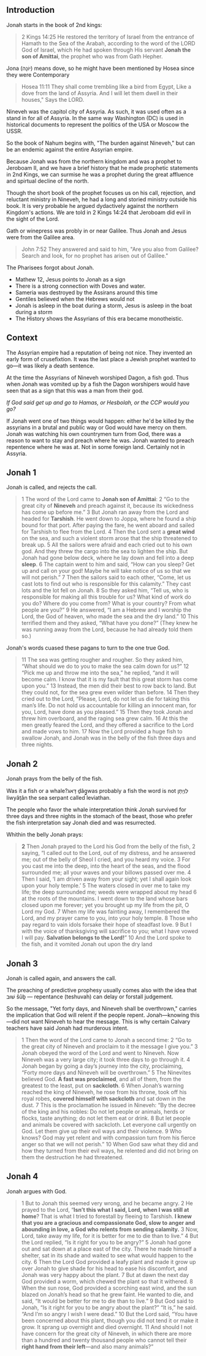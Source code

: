 ## Introduction

Jonah starts in the book of 2nd kings:

>   2 Kings 14:25 He restored the territory of Israel from the entrance of Hamath to the Sea of the Arabah, according to the word of the LORD God of Israel, which He had spoken through His servant **Jonah the son of Amittai**, the prophet who was from Gath Hepher.

Jona (יוֹנָה) means dove, so he might have been mentioned by Hosea since they were Contemporary

>   Hosea 11:11 They shall come trembling like a bird from Egypt, Like a dove from the land of Assyria. And I will let them dwell in their houses," Says the LORD.

Nineveh was the capitol city of Assyria. As such, it was used often as a stand in for all of Assyria. In the same way Washington (DC) is used in historical documents to represent the politics of the USA or Moscow the USSR.

So the book of Nahum begins with, "The burden against Nineveh," but can be an endemic against the entire Assyrian empire.

Because Jonah was from the northern kingdom and was a prophet to Jeroboam II, and we have a brief history that he made prophetic statements in 2nd Kings, we can surmise he was a prophet during the great affluence and spirtual decline of the north.

Though the short book of the prophet focuses us on his call, rejection, and reluctant ministry in Nineveh, he had a long and storied ministry outside his book. It is very probable he argued dydactively against the northern Kingdom's actions. We are told in 2 Kings 14:24 that Jeroboam did evil in the sight of the Lord.

Gath or winepress was probly in or near Galilee. Thus Jonah and Jesus were from the Galilee area.

>   John 7:52 They answered and said to him, "Are you also from Galilee? Search and look, for no prophet has arisen out of Galilee."

The Pharisees forgot about Jonah.

-   Mathew 12, Jesus points to Jonah as a sign
-   There is a strong connection with Doves and water.
-   Sameria was destroyed by the Assirans around this time
-   Gentiles believed when the Hebrews would not
-   Jonah is asleep in the boat during a storm, Jesus is asleep in the boat during a storm
-   The History shows the Assyrians of this era became monotheistic.

## Context

The Assyrian empire had a reputation of being not nice. They invented an early form of crusefixtion. It was the last place a Jewish prophet wanted to go—it was likely a death sentence.

At the time the Assyrians of Nineveh worshiped Dagon, a fish god. Thus when Jonah was vomited up by a fish the Dagon worshipers would have seen that as a sign that this was a man from their god.

*If God said get up and go to Hamas, or Hesbolah, or the CCP would you go?*

If Jonah went one of two things would happen: either he'd be killed by the assyrians in a brutal and public way or God would have mercy on them. Jonah was watching his own countrymen turn from God, there was a reason to want to stay and preach where he was. Jonah wanted to preach repentence where he was at. Not in some foreign land. Certainly not in Assyria.

## Jonah 1

Jonah is called, and rejects the call.

>   1 The word of the Lord came to **Jonah son of Amittai**: 2 “Go to the great city of **Nineveh** and preach against it, because its wickedness has come up before me.” 3 But Jonah ran away from the Lord and headed for **Tarshish**. He went down to Joppa, where he found a ship bound for that port. After paying the fare, he went aboard and sailed for Tarshish to flee from the Lord. 4 Then the Lord sent a **great wind** on the sea, and such a violent storm arose that the ship threatened to break up. 5 All the sailors were afraid and each cried out to his own god. And they threw the cargo into the sea to lighten the ship. But Jonah had gone below deck, where he lay down and fell into a deep **sleep**. 6 The captain went to him and said, “How can you sleep? Get up and call on your god! Maybe he will take notice of us so that we will not perish.” 7 Then the sailors said to each other, “Come, let us cast lots to find out who is responsible for this calamity.” They cast lots and the lot fell on Jonah. 8 So they asked him, “Tell us, who is responsible for making all this trouble for us? What kind of work do you do? Where do you come from? What is your country? From what people are you?” 9 He answered, “I am a Hebrew and I worship the Lord, the God of heaven, who made the sea and the dry land.” 10 This terrified them and they asked, “What have you done?” (They knew he was running away from the Lord, because he had already told them so.)

Jonah's words cuased these pagans to turn to the one true God.

>   11 The sea was getting rougher and rougher. So they asked him, “What should we do to you to make the sea calm down for us?” 12 “Pick me up and throw me into the sea,” he replied, “and it will become calm. I know that it is my fault that this great storm has come upon you.” 13 Instead, the men did their best to row back to land. But they could not, for the sea grew even wilder than before. 14 Then they cried out to the Lord, “Please, Lord, do not let us die for taking this man’s life. Do not hold us accountable for killing an innocent man, for you, Lord, have done as you pleased.” 15 Then they took Jonah and threw him overboard, and the raging sea grew calm. 16 At this the men greatly feared the Lord, and they offered a sacrifice to the Lord and made vows to him. 17 Now the Lord provided a huge fish to swallow Jonah, and Jonah was in the belly of the fish three days and three nights.

## Jonah 2

Jonah prays from the belly of the fish.

Was it a fish or a whale?דָּאג ḏâg̱was probably a fish the word is not לִוְיָתָן liwyâṯân the sea serpant called leviathan.

The people who favor the whale interpretation think Jonah survived for three days and three nights in the stomach of the beast, those who prefer the fish interpretation say Jonah died and was resurrected.

Whithin the belly Jonah prays:

>   **2** Then Jonah prayed to the Lord his God from the belly of the fish, 2 saying, “I called out to the Lord, out of my distress, and he answered me; out of the belly of Sheol I cried, and you heard my voice. 3 For you cast me into the deep, into the heart of the seas, and the flood surrounded me; all your waves and your billows passed over me. 4 Then I said, ‘I am driven away from your sight; yet I shall again look upon your holy temple.’ 5 The waters closed in over me to take my life; the deep surrounded me; weeds were wrapped about my head 6 at the roots of the mountains. I went down to the land whose bars closed upon me forever; yet you brought up my life from the pit, O Lord my God. 7 When my life was fainting away, I remembered the Lord, and my prayer came to you, into your holy temple. 8 Those who pay regard to vain idols forsake their hope of steadfast love. 9 But I with the voice of thanksgiving will sacrifice to you; what I have vowed I will pay. **Salvation belongs to the Lord!**” 10 And the Lord spoke to the fish, and it vomited Jonah out upon the dry land

## Jonah 3

Jonah is called again, and answers the call.

The preaching of predictive prophesy usually comes also with the idea that שׁוּב šûḇ — repentance (teshuvah) can delay or forstall judgement.

So the message, "Yet forty days, and Nineveh shall be overthrown," carries the implication that God will relent if the people repent. Jonah—knowing this—did not want Nineveh to hear the message. This is why certain Calvary teachers have said Jonah had murderous intent.

>   1 Then the word of the Lord came to Jonah a second time: 2 “Go to the great city of Nineveh and proclaim to it the message I give you.” 3 Jonah obeyed the word of the Lord and went to Nineveh. Now Nineveh was a very large city; it took three days to go through it. 4 Jonah began by going a day’s journey into the city, proclaiming, “Forty more days and Nineveh will be overthrown.” 5 The Ninevites believed God. **A fast was proclaimed**, and all of them, from the greatest to the least, put on **sackcloth**. 6 When Jonah’s warning reached the king of Nineveh, he rose from his throne, took off his royal robes, **covered himself with sackcloth** and sat down in the dust. 7 This is the proclamation he issued in Nineveh: “By the decree of the king and his nobles: Do not let people or animals, herds or flocks, taste anything; do not let them eat or drink. 8 But let people and animals be covered with sackcloth. Let everyone call urgently on God. Let them give up their evil ways and their violence. 9 Who knows? God may yet relent and with compassion turn from his fierce anger so that we will not perish.” 10 When God saw what they did and how they turned from their evil ways, he relented and did not bring on them the destruction he had threatened.

## Jonah 4

Jonah argues with God.

>   1 But to Jonah this seemed very wrong, and he became angry. 2 He prayed to the Lord,  “**Isn’t this what I said, Lord, when I was still at home**?  That is what I tried to forestall by fleeing to Tarshish.  **I knew that you are a gracious and compassionate God, slow to anger and abounding in love, a God who relents from sending calamity.**  3 Now, Lord, take away my life, for it is better for me to die than to live.” 4 But the Lord replied,  “Is it right for you to be angry?” 5 Jonah had gone out and sat down at a place east of the city. There he made himself a shelter, sat in its shade and waited to see what would happen to the city. 6 Then the Lord God provided a leafy plant and made it grow up over Jonah to give shade for his head to ease his discomfort, and Jonah was very happy about the plant. 7 But at dawn the next day God provided a worm, which chewed the plant so that it withered. 8 When the sun rose, God provided a scorching east wind, and the sun blazed on Jonah’s head so that he grew faint. He wanted to die, and said,  “It would be better for me to die than to live.” 9 But God said to Jonah,  “Is it right for you to be angry about the plant?” “It is,” he said. “And I’m so angry I wish I were dead.” 10 But the Lord said,  “You have been concerned about this plant, though you did not tend it or make it grow. It sprang up overnight and died overnight. 11 And should I not have concern for the great city of Nineveh, in which there are more than a hundred and twenty thousand people who cannot tell their **right hand from their left**—and also many animals?”